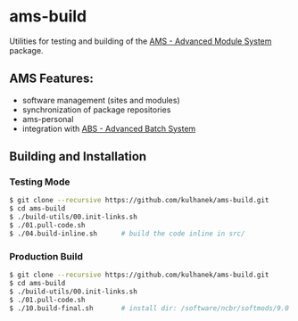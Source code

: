 # ams-build
Utilities for testing and building of the [AMS - Advanced Module System](https://github.com/kulhanek/ams) package.

## AMS Features:
* software management (sites and modules)
* synchronization of package repositories
* ams-personal
* integration with [ABS - Advanced Batch System](https://github.com/kulhanek/abs)

## Building and Installation

### Testing Mode
```bash
$ git clone --recursive https://github.com/kulhanek/ams-build.git
$ cd ams-build
$ ./build-utils/00.init-links.sh
$ ./01.pull-code.sh
$ ./04.build-inline.sh      # build the code inline in src/
```

### Production Build
```bash
$ git clone --recursive https://github.com/kulhanek/ams-build.git
$ cd ams-build
$ ./build-utils/00.init-links.sh
$ ./01.pull-code.sh
$ ./10.build-final.sh       # install dir: /software/ncbr/softmods/9.0
```


